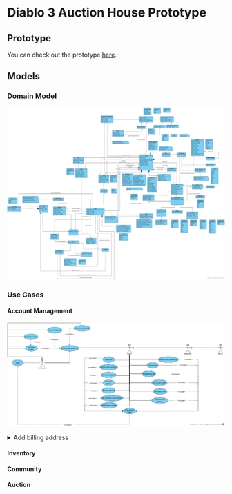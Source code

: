 # Diablo 3 Auction House Prototype

## Prototype

You can check out the prototype [here](https://www.google.com).

## Models

### Domain Model

<p align="center">
  <img src="./diagrams/domain_model/Domain model.jpg?raw=true" width="*"/>
</p>

### Use Cases

#### Account Management

<p align="center">
  <img src="./diagrams/use_case_model/account_management/Account Management.jpg?raw=true" width="*"/>
</p>
<details>
<summary>Add billing address</summary>
<p align="center">
  <img src="./diagrams/use_case_model/account_management/Add billing address.jpg?raw=true" width="*"/>
</p>
</details>

#### Inventory

#### Community

#### Auction
